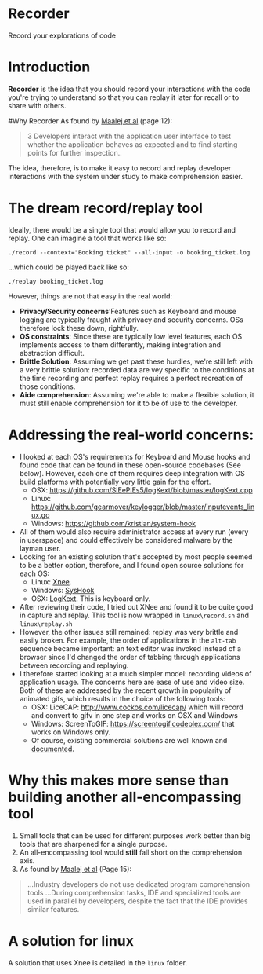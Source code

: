 # Recorder
Record your explorations of code

# Introduction
**Recorder** is the idea that you should record your interactions with the code you're trying to understand so that you can replay it later for recall or to share with others.


#Why Recorder
As found by [Maalej et al](https://mobis.informatik.uni-hamburg.de/wp-content/uploads/2014/06/TOSEM-Maalej-Comprehension-PrePrint2.pdf) (page 12):
> 3 Developers interact with the application user interface to test whether the application behaves as expected and to find starting points for further inspection..

The idea, therefore, is to make it easy to record and replay developer interactions with the system under study to make comprehension easier.

# The dream record/replay tool
Ideally, there would be a single tool that would allow you to record and replay. One can imagine a tool that works like so:

    ./record --context="Booking ticket" --all-input -o booking_ticket.log

...which could be played back like so:

    ./replay booking_ticket.log

However, things are not that easy in the real world:
* **Privacy/Security concerns**:Features such as Keyboard and mouse logging are typically fraught with privacy and security concerns. OSs therefore lock these down, rightfully.
* **OS constraints**: Since these are typically low level features, each OS implements access to them differently, making integration and abstraction difficult.
* **Brittle Solution**: Assuming we get past these hurdles, we're still left with a very brittle solution: recorded data are vey specific to the conditions at the time recording and perfect replay requires a perfect recreation of those conditions.
* **Aide comprehension**: Assuming we're able to make a flexible solution, it must still enable comprehension for it to be of use to the developer.

# Addressing the real-world concerns:
* I looked at each OS's requirements for Keyboard and Mouse hooks and found code that can be found in these open-source codebases (See below). However, each one of them requires deep integration with OS build platforms with potentially very little gain for the effort.
  * OSX: https://github.com/SlEePlEs5/logKext/blob/master/logKext.cpp
  * Linux: https://github.com/gearmover/keylogger/blob/master/inputevents_linux.go
  * Windows: https://github.com/kristian/system-hook
* All of them would also require administrator access at every run (every in userspace) and could effectively be considered malware by the layman user.
* Looking for an existing solution that's accepted by most people seemed to be a better option, therefore, and I found open source solutions for each OS:
  * Linux: [Xnee](http://www.gnu.org/software/xnee/).
  * Windows: [SysHook](https://github.com/kristian/system-hook)
  * OSX: [LogKext](https://github.com/SlEePlEs5/logKext). This is keyboard only.
* After reviewing their code, I tried out XNee and found it to be quite good in capture and replay. This tool is now wrapped in `linux\record.sh` and `linux\replay.sh`
* However, the other issues still remained: replay was very brittle and easily broken. For example, the order of applications in the `alt-tab` sequence became important: an text editor was invoked instead of a browser since I'd changed the order of tabbing through applications between recording and replaying.
* I therefore started looking at a much simpler model: recording videos of application usage. The concerns here are ease of use and video size. Both of these are addressed by the recent growth in popularity of animated gifs, which results in the choice of the following tools:
  * OSX: LiceCAP: http://www.cockos.com/licecap/ which will record and convert to gifv in one step and works on OSX and Windows
  * Windows: ScreenToGIF: https://screentogif.codeplex.com/ that works on Windows only.
  * Of course, existing commercial solutions are well known and [documented](http://www.labnol.org/software/video-demo-with-animated-gif/28095/).

# Why this makes more sense than building another all-encompassing tool

1. Small tools that can be used for different purposes work better than big tools that are sharpened for a single purpose.
2. An all-encompassing tool would **still** fall short on the comprehension axis.
3. As found by [Maalej et al](https://mobis.informatik.uni-hamburg.de/wp-content/uploads/2014/06/TOSEM-Maalej-Comprehension-PrePrint2.pdf) (Page 15):
  > ...Industry developers do not use dedicated program comprehension tools
  > ...During comprehension tasks, IDE and specialized tools are used in parallel by developers, despite the fact that the IDE provides similar features.

# A solution for linux

A solution that uses Xnee is detailed in the `linux` folder.
